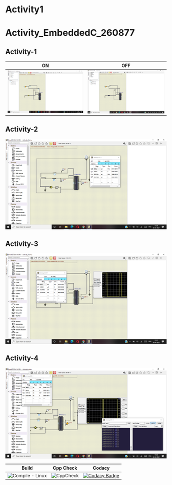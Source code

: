 # Activity1

# Activity_EmbeddedC_260877

## Activity-1

|ON|OFF|
|--|--|
| ![screen 1500px](https://github.com/Mallineni-Venkata-Meghana/Activity1/blob/main/simulation/LED%20ON.png)| ![screen 1500px](https://github.com/Mallineni-Venkata-Meghana/Activity1/blob/main/simulation/LED%20OFF%203.png)|

## Activity-2

![screen 1500px](https://github.com/Mallineni-Venkata-Meghana/Activity1/blob/main/simulation/2.png)

## Activity-3

![screen 1500px](https://github.com/Mallineni-Venkata-Meghana/Activity1/blob/main/simulation/3.png)

## Activity-4

![screen 1500px](https://github.com/Mallineni-Venkata-Meghana/Activity1/blob/main/simulation/4.png)



|Build|Cpp Check|Codacy|
|-----|---------|------|
|![Compile - Linux](https://github.com/Mallineni-Venkata-Meghana/Activity1/blob/main/.github/workflows/Compile.yml/badge.svg)|![CppCheck](https://github.com/Mallineni-Venkata-Meghana/Activity1/blob/main/.github/workflows/CodeQuality.yml/badge.svg)|[![Codacy Badge](https://app.codacy.com/project/badge/Grade/eaf47d45bc7e481b865c7fe8aad95351)](https://www.codacy.com/gh/Mallineni-Venkata-Meghana/Activity1/dashboard?utm_source=github.com&amp;utm_medium=referral&amp;utm_content=Mallineni-Venkata-Meghana/Activity1&amp;utm_campaign=Badge_Grade)
